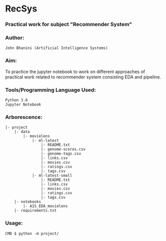 # RecSys 
### Practical work for subject "Recommender System"

### Author:
```
John Bhanini (Artificial Intelligence Systems)
```

### Aim:
To practice the jupyter notebook to work on different approaches of practical work related to recommender system consisting EDA and pipeline.

### Tools/Programming Language Used:
```
Python 3.8
Jupyter Notebook
```

### Arborescence:
```
|- project
    |- data 
        |- movielens
            |- ml-latest
                |- README.txt
                |- genome-scores.csv
                |- genome-tags.csv
                |- links.csv
                |- movies.csv
                |- ratings.csv
                |- tags.csv
            |- ml-latest-small
                |- README.txt                
                |- links.csv
                |- movies.csv
                |- ratings.csv
                |- tags.csv
    |- notebooks
        |- AIS_EDA_movielens
    |- requirements.txt
```

### Usage:
```
CMD $ python -m project/
```

